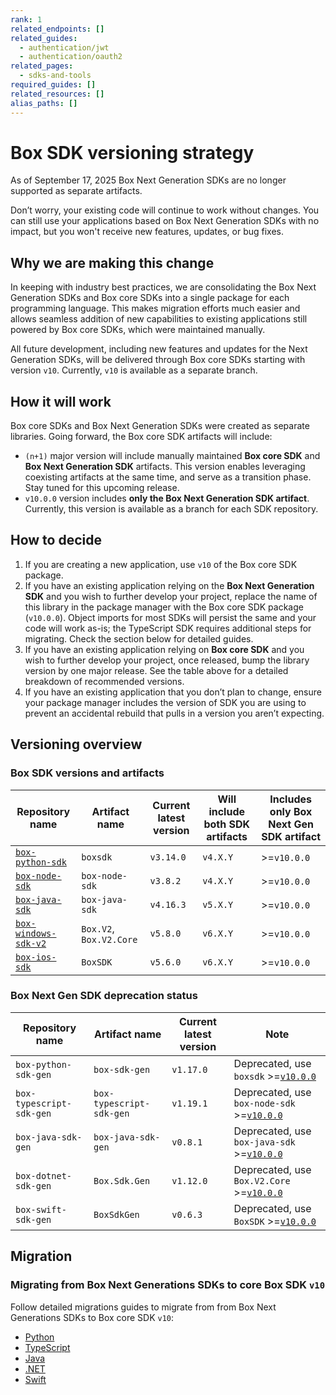 ```yaml
---
rank: 1
related_endpoints: []
related_guides:
  - authentication/jwt
  - authentication/oauth2
related_pages:
  - sdks-and-tools
required_guides: []
related_resources: []
alias_paths: []
---
```


# Box SDK versioning strategy

As of September 17, 2025 Box Next Generation SDKs are no longer supported as separate artifacts.

Don’t worry, your existing code will continue to work without changes. You can still use your applications based on Box Next Generation SDKs with no impact, but you won't receive new features, updates, or bug fixes.

## Why we are making this change

In keeping with industry best practices, we are consolidating the Box Next Generation SDKs and Box core SDKs into a single package for each programming language. This makes migration efforts much easier and allows seamless addition of new capabilities to existing applications still powered by Box core SDKs, which were maintained manually.

All future development, including new features and updates for the Next Generation SDKs, will be delivered through Box core SDKs starting with version `v10`. Currently, `v10` is available as a separate branch.

## How it will work

Box core SDKs and Box Next Generation SDKs were created as separate libraries. Going forward, the Box core SDK artifacts will include:

- `(n+1)` major version will include manually maintained **Box core SDK** and **Box Next Generation SDK** artifacts. This version enables leveraging coexisting artifacts at the same time, and serve as a transition phase. Stay tuned for this upcoming release.
- `v10.0.0` version includes **only the Box Next Generation SDK artifact**. Currently, this version is available as a branch for each SDK repository.

## How to decide

1. If you are creating a new application, use `v10` of the Box core SDK package.
2. If you have an existing application relying on the **Box Next Generation SDK** and you wish to further develop your project, replace the name of this library in the package manager with the Box core SDK package (`v10.0.0`). Object imports for most SDKs will persist the same and your code will work as-is; the TypeScript SDK requires additional steps for migrating. Check the section below for detailed guides.
3. If you have an existing application relying on **Box core SDK** and you wish to further develop your project, once released, bump the library version by one major release. See the table above for a detailed breakdown of recommended versions.
4. If you have an existing application that you don’t plan to change, ensure your package manager includes the version of SDK you are using to prevent an accidental rebuild that pulls in a version you aren’t expecting.

## Versioning overview

### Box SDK versions and artifacts

| Repository name  | Artifact name |  Current latest version | Will include both SDK artifacts | Includes only Box Next Gen SDK artifact |
|--------------|------|---------|----------|----------|
| [`box-python-sdk`][python-repo] | `boxsdk` | `v3.14.0` | `v4.X.Y` | >=`v10.0.0`  |
| [`box-node-sdk`][node-repo]  | `box-node-sdk` |`v3.8.2`  | `v4.X.Y` | >=`v10.0.0`  |
| [`box-java-sdk`][java-repo] |  `box-java-sdk` | `v4.16.3`  | `v5.X.Y`| >=`v10.0.0`  |
| [`box-windows-sdk-v2`][windows-repo] | `Box.V2`, `Box.V2.Core` | `v5.8.0`  | `v6.X.Y`| >=`v10.0.0`  |
| [`box-ios-sdk`][ios-repo] | `BoxSDK` | `v5.6.0`  | `v6.X.Y`| >=`v10.0.0`  |

### Box Next Gen SDK deprecation status

| Repository name | Artifact name | Current latest version  | Note  |
|------|---------------|-------------------------|-------|
|`box-python-sdk-gen` | `box-sdk-gen` | `v1.17.0` | Deprecated, use `boxsdk` >=[`v10.0.0`][python-v10] |
| `box-typescript-sdk-gen` | `box-typescript-sdk-gen` | `v1.19.1` | Deprecated, use `box-node-sdk` >=[`v10.0.0`][node-v10] |
| `box-java-sdk-gen` | `box-java-sdk-gen` |`v0.8.1`  | Deprecated, use `box-java-sdk` >=[`v10.0.0`][java-v10]  |
| `box-dotnet-sdk-gen` | `Box.Sdk.Gen` | `v1.12.0` | Deprecated, use `Box.V2.Core` >=[`v10.0.0`][windows-v10] |
| `box-swift-sdk-gen` | `BoxSdkGen` | `v0.6.3`  | Deprecated, use `BoxSDK` >=[`v10.0.0`][ios-v10] |

## Migration 

### Migrating from Box Next Generations SDKs to core Box SDK `v10`

Follow detailed migrations guides to migrate from from Box Next Generations SDKs to Box core SDK `v10`:

- [Python][python-migration]
- [TypeScript][ts-migration]
- [Java][java-migration]
- [.NET][dotnet-migration]
- [Swift][swift-migration]

[node-repo]: https://github.com/box/box-node-sdk
[windows-repo]: https://github.com/box/box-windows-sdk-v2
[java-repo]: https://github.com/box/box-java-sdk
[python-repo]: https://github.com/box/box-python-sdk
[ios-repo]: https://github.com/box/box-ios-sdk

[java-v10]: https://github.com/box/box-java-sdk/tree/sdk-gen
[ios-v10]: https://github.com/box/box-ios-sdk/tree/sdk-gen
[node-v10]: https://github.com/box/box-windows-sdk-v2/tree/sdk-gen
[python-v10]: https://github.com/box/box-python-sdk/tree/sdk-gen
[windows-v10]: https://github.com/box/box-windows-sdk-v2/tree/sdk-gen

[java-migration]: https://github.com/box/box-java-sdk/blob/sdk-gen/migration-guides/from-box-java-sdk-gen-v0-to-box-java-sdk-v10.md
[python-migration]: https://github.com/box/box-python-sdk/blob/sdk-gen/migration-guides/from-box-python-sdk-gen-v1-to-box-python-sdk-v10.md
[swift-migration]: https://github.com/box/box-ios-sdk/blob/sdk-gen/migration-guides/from-box-swift-sdk-gen-v0-to-box-ios-sdk-v10.md
[ts-migration]: https://github.com/box/box-node-sdk/blob/sdk-gen/docs/migration-guides/from-box-typescript-sdk-gen-v1-to-box-node-sdk-v10.md
[dotnet-migration]: https://github.com/box/box-windows-sdk-v2/blob/sdk-gen/migration-guides/from-dotnet-sdk-gen-v1-to-box-windows-sdk-v10.md